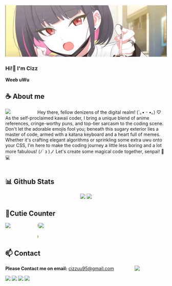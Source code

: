 <div align="center">
<!-- ![](https://typograssy.deno.dev/api?text=お兄ちゃんはおしまい!&l0=none&bg=none&frame=none&speed=100&comment=) -->
<!-- ![](https://typograssy.deno.dev/api?text=お兄ちゃんはおしまい!&l0=none&l1=00cce6&l2=80f1ff&l3=009eb3&l4=caf9ff&bg=none&frame=none&speed=100&comment=) -->
</div>



<div style="text-align:center;">
  <img src="./images/bg.PNG" alt="Preview">
</div>


<!-- <a href="https://discord.gg/XCgDcusrNj"><img align="right" width="425" src="https://lanyard.kyrie25.me/api/738748102311280681?imgStyle=square&gradient=e9d6d5-e9d6d5-f3b1b4-ffffff&bg=0d1117"></a> -->


### Hi!👋 I'm Cizz

**Weeb uWu** 

## **☕ About me**
<a href="https://github.com/Cizz22/"><img align="left" width="100" src="https://storage.googleapis.com/sticker-prod/J4AagQnWMPrpcgB9S4Iu/15.thumb128.webp"></a>
Hey there, fellow denizens of the digital realm! (´｡• ᵕ •｡) ♡ As the self-proclaimed kawaii coder, I bring a unique blend of anime references, cringe-worthy puns, and top-tier sarcasm to the coding scene. Don't let the adorable emojis fool you; beneath this sugary exterior lies a master of code, armed with a katana keyboard and a heart full of memes. Whether it's crafting elegant algorithms or sprinkling some extra uwu onto your CSS, I'm here to make the coding journey a little less boring and a lot more fabulous! (ﾉ´ з )ノ Let's create some magical code together, senpai! 🌈💻 
<br><br>

<!-- ## **💻 Experience**
<a href="https://github.com/Cizz22"><img align="right" width="100" src="./images/mahiro_cry.png"></a>
I'm currently studying software engineering at [ICTU - Thai Nguyen University of Information and Communication Technology](https://en.ictu.edu.vn/). Two years of College have passed, and I am still learning. I don't have anything special, but I hope to be able to change that in the future. -->


## **📊 Github Stats**
<!-- <div><a href="https://github.com/Cizz22"><img width="100" src="https://cdn.discordapp.com/attachments/1077108830862839848/1107004077621125240/105017051_p13.png"></a><div> -->
<p align="center"><img width="50%" src="https://github-readme-stats.vercel.app/api?username=Cizz22&show_icons=true&count_private=true&theme=react&hide_border=true&bg_color=0D1117"/> <img width="45%" src="https://github-readme-stats.vercel.app/api/top-langs/?username=Cizz22&show_icons=true&count_private=true&theme=react&hide_border=true&bg_color=0D1117&layout=compact"/>
</p>


## **🧋Cutie Counter**
<!-- <p align="center">
	<img src="https://moe-counter.glitch.me/get/@Cizz22?theme=moebooru-h"> <br/>
</p> -->
<a><img align="right" width=400 src="https://moe-counter.glitch.me/get/@Cizz22?theme=rule34"></a>
<a href="https://github.com/Cizz22"><img align="left" width="100" src="https://storage.googleapis.com/sticker-prod/J4AagQnWMPrpcgB9S4Iu/10.thumb128.webp"></a>

```yaml
People who visit my profile :3.

Hehe~ another cutie has been caught.
```
<!-- <br><br><br><br> -->
## **📫 Contact**
<a href="https://github.com/Cizz22"><img align="right" width="100" src="https://storage.googleapis.com/sticker-prod/J4AagQnWMPrpcgB9S4Iu/0.thumb128.webp" /></a>
<!-- **Please Contact me on Discord for a quick response:** [Cizz22](https://discord.com/users/738748102311280681) -->
**Please Contact me on email:** cizzuu95@gmail.com
<!-- <a href="https://github.com/Meghna-DAS/github-profile-views-counter"><img src="https://komarev.com/ghpvc/?username=MiyagawaMizu"> -->
[![](https://img.shields.io/github/followers/MiyagawaMizu?label=Followers&style=social)](https://github.com/Cizz22)
[![](https://img.shields.io/badge/Discord-7289DA?logo=discord&logoColor=white)]()
[![](https://img.shields.io/badge/Facebook-1877F2?logo=facebook&logoColor=white)]()
[![](https://img.shields.io/badge/Mail-D14836?logo=gmail&logoColor=white)](cizzuu95@gmail.com)
<!-- [![MiyagawaMizu](https://mizu.is-a.dev/public/miyagawamizu.png)](https://mizu.is-a.dev/) -->
